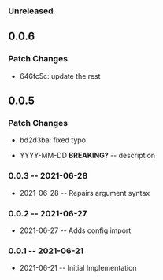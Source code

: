 ### Unreleased

## 0.0.6

### Patch Changes

- 646fc5c: update the rest

## 0.0.5

### Patch Changes

- bd2d3ba: fixed typo

- YYYY-MM-DD **BREAKING?** -- description

### 0.0.3 -- 2021-06-28

- 2021-06-28 -- Repairs argument syntax

### 0.0.2 -- 2021-06-27

- 2021-06-27 -- Adds config import

### 0.0.1 -- 2021-06-21

- 2021-06-21 -- Initial Implementation
